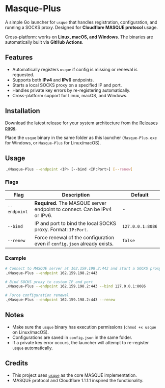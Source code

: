 # Masque-Plus

A simple Go launcher for `usque` that handles registration, configuration, and running a SOCKS proxy.
Designed for **Cloudflare MASQUE protocol** usage.

Cross-platform: works on **Linux, macOS, and Windows**. The binaries are automatically built via **GitHub Actions**.

## Features

- Automatically registers `usque` if config is missing or renewal is requested.
- Supports both **IPv4** and **IPv6** endpoints.
- Starts a local SOCKS proxy on a specified IP and port.
- Handles private key errors by re-registering automatically.
- Cross-platform support for Linux, macOS, and Windows.

## Installation

Download the latest release for your system architecture from the [Releases page](https://github.com/ircfspace/masque-plus/releases/latest).

Place the `usque` binary in the same folder as this launcher (`Masque-Plus.exe` for Windows, or `Masque-Plus` for Linux/macOS).

## Usage

```bash
./Masque-Plus --endpoint <IP> [--bind <IP:Port>] [--renew]
```

### Flags

| Flag         | Description                                                               | Default          |
| ------------ | ------------------------------------------------------------------------- | ---------------- |
| `--endpoint` | **Required**. The MASQUE server endpoint to connect. Can be IPv4 or IPv6. | -                |
| `--bind`     | IP and port to bind the local SOCKS proxy. Format: `IP:Port`.             | `127.0.0.1:8086` |
| `--renew`    | Force renewal of the configuration even if `config.json` already exists.  | `false`          |

### Example

```bash
# Connect to MASQUE server at 162.159.198.2:443 and start a SOCKS proxy on default 127.0.0.1:8086
./Masque-Plus --endpoint 162.159.198.2:443

# Bind SOCKS proxy to custom IP and port
./Masque-Plus --endpoint 162.159.198.2:443 --bind 127.0.0.1:8086

# Force configuration renewal
./Masque-Plus --endpoint 162.159.198.2:443 --renew
```

## Notes

- Make sure the `usque` binary has execution permissions (`chmod +x usque` on Linux/macOS).
- Configurations are saved in `config.json` in the same folder.
- If a private key error occurs, the launcher will attempt to re-register `usque` automatically.

## Credits

- This project uses [`usque`](https://github.com/Diniboy1123/usque) as the core MASQUE implementation.
- MASQUE protocol and Cloudflare 1.1.1.1 inspired the functionality.
